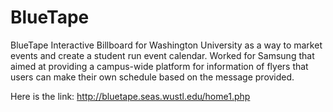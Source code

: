 BlueTape
========

BlueTape Interactive Billboard for Washington  University as a way to market events and create a student run event calendar. Worked for Samsung that aimed at providing a campus-wide platform for information of flyers that users can make their own schedule based on the message provided. 

Here is the link:
http://bluetape.seas.wustl.edu/home1.php
